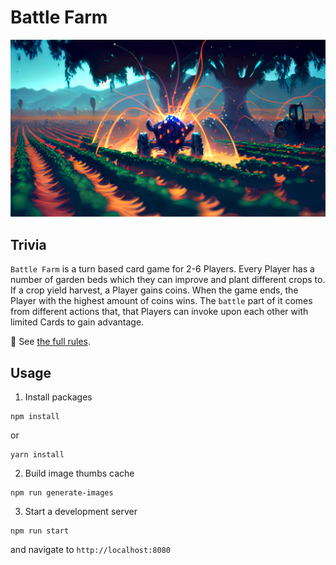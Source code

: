 Battle Farm
=================

![Battle Farm](/assets/elements/splash.jpg)

## Trivia

`Battle Farm` is a turn based card game for 2-6 Players. Every Player has a number of garden beds which they can improve
and plant different crops to. If a crop yield harvest, a Player gains coins. When the game ends, the Player with the
highest amount of coins wins. The `battle` part of it comes from different actions that, that Players can invoke upon
each other with limited Cards to gain advantage.

📜 See [the full rules](/docs/rules.md).

## Usage

1. Install packages

```shell
npm install
```

or

```shell
yarn install
```

2. Build image thumbs cache

```shell
npm run generate-images
```

3. Start a development server

```shell
npm run start
```

and navigate to `http://localhost:8080`